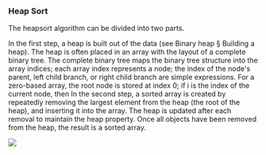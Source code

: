 ### Heap Sort

The heapsort algorithm can be divided into two parts.

In the first step, a heap is built out of the data (see Binary heap § Building a heap). The heap is often placed in an array with the layout of a complete binary tree. The complete binary tree maps the binary tree structure into the array indices; each array index represents a node; the index of the node's parent, left child branch, or right child branch are simple expressions. For a zero-based array, the root node is stored at index 0; if i is the index of the current node, then 
In the second step, a sorted array is created by repeatedly removing the largest element from the heap (the root of the heap), and inserting it into the array. The heap is updated after each removal to maintain the heap property. Once all objects have been removed from the heap, the result is a sorted array.

<p>
	<img src="https://russianblogs.com/images/19/2ed3e65e9cc6a624accec7380645dbeb.png"/>
</p>